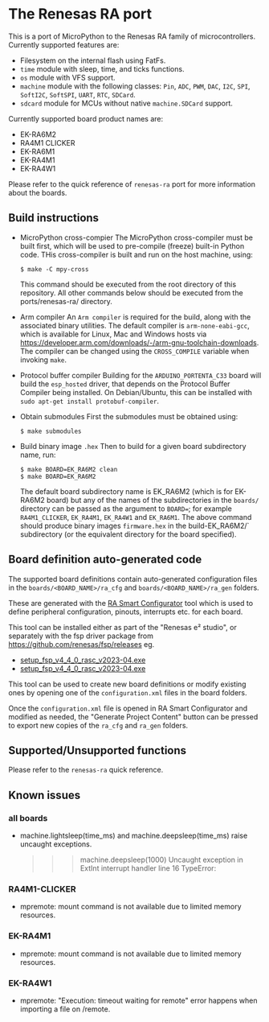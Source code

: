 # The Renesas RA port

This is a port of MicroPython to the Renesas RA family of microcontrollers.
Currently supported features are:

- Filesystem on the internal flash using FatFs.
- `time` module with sleep, time, and ticks functions.
- `os` module with VFS support.
- `machine` module with the following classes: `Pin`, `ADC`, `PWM`, `DAC`, `I2C`,
  `SPI`, `SoftI2C`, `SoftSPI`, `UART`, `RTC`, `SDCard`.
- `sdcard` module for MCUs without native `machine.SDCard` support.

Currently supported board product names are:

- EK-RA6M2
- RA4M1 CLICKER
- EK-RA6M1
- EK-RA4M1
- EK-RA4W1

Please refer to the quick reference of `renesas-ra` port for more
information about the boards.

## Build instructions

* MicroPython cross-compier
The MicroPython cross-compiler must be built first, which will be
used to pre-compile (freeze) built-in Python code. THis cross-compiler
is built and run on the host machine, using:

      $ make -C mpy-cross

  This command should be executed from the root directory of this repository.
All other commands below should be executed from the ports/renesas-ra/ directory.

* Arm compiler
An `Arm compiler` is required for the build, along with the associated binary
utilities.  The default compiler is `arm-none-eabi-gcc`, which is available for
Linux, Mac and Windows hosts via https://developer.arm.com/downloads/-/arm-gnu-toolchain-downloads.
The compiler can be changed using the `CROSS_COMPILE` variable
when invoking `make`.

* Protocol buffer compiler
Building for the `ARDUINO_PORTENTA_C33` board will build the `esp_hosted` driver, that depends
on the Protocol Buffer Compiler being installed. On Debian/Ubuntu, this can be installed with
`sudo apt-get install protobuf-compiler`.

* Obtain submodules
First the submodules must be obtained using:

      $ make submodules

* Build binary image `.hex`
Then to build for a given board subdirectory name, run:

      $ make BOARD=EK_RA6M2 clean
      $ make BOARD=EK_RA6M2

  The default board subdirectory name is EK_RA6M2 (which is for EK-RA6M2 board)
but any of the names of the subdirectories in the `boards/` directory can be
passed as the argument to `BOARD=`; for example `RA4M1_CLICKER`, `EK_RA4M1`,
`EK_RA4W1` and `EK_RA6M1`.
The above command should produce binary images `firmware.hex` in the
build-EK_RA6M2/` subdirectory (or the equivalent directory for the board specified).

## Board definition auto-generated code

The supported board definitions contain auto-generated configuration files in
the `boards/<BOARD_NAME>/ra_cfg` and `boards/<BOARD_NAME>/ra_gen` folders.

These are generated with the [RA Smart Configurator](https://www.renesas.com/us/en/software-tool/ra-smart-configurator)
tool which is used to define peripheral configuration, pinouts, interrupts etc. for each board.

This tool can be installed either as part of the "Renesas e² studio", or separately with
the fsp driver package from https://github.com/renesas/fsp/releases eg.
* [setup_fsp_v4_4_0_rasc_v2023-04.exe](https://github.com/renesas/fsp/releases/download/v4.4.0/setup_fsp_v4_4_0_rasc_v2023-04.exe)
* [setup_fsp_v4_4_0_rasc_v2023-04.exe](https://github.com/renesas/fsp/releases/download/v4.4.0/setup_fsp_v4_4_0_rasc_v2023-04.AppImage)

This tool can be used to create new board definitions or modify existing ones
by opening one of the `configuration.xml` files in the board folders.

Once the `configuration.xml` file is opened in RA Smart Configurator and modified as
needed, the "Generate Project Content" button can be pressed to export new copies
of the `ra_cfg` and `ra_gen` folders.

## Supported/Unsupported functions
Please refer to the `renesas-ra` quick reference.

## Known issues

### all boards
* machine.lightsleep(time_ms) and machine.deepsleep(time_ms) raise uncaught exceptions.

    >>> machine.deepsleep(1000)
    >>> Uncaught exception in ExtInt interrupt handler line 16
    TypeError:

### RA4M1-CLICKER
* mpremote: mount command is not available due to limited memory resources.

### EK-RA4M1
* mpremote: mount command is not available due to limited memory resources.

### EK-RA4W1
* mpremote: "Execution: timeout waiting for remote" error happens when importing a file on /remote.

